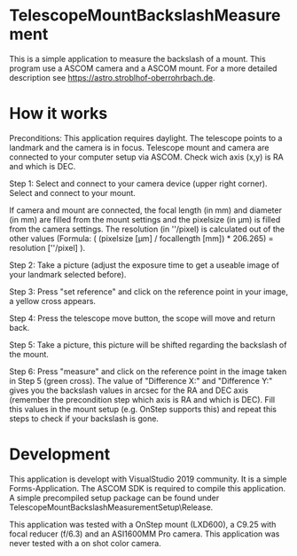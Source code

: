 # TelescopeMountBackslashMeasurement
This is a simple application to measure the backslash of a mount. This program use a ASCOM camera and a ASCOM mount. 
For a more detailed description see https://astro.stroblhof-oberrohrbach.de.

# How it works

Preconditions: This application requires daylight. 
The telescope points to a landmark and the camera is in focus.
Telescope mount and camera are connected to your computer setup via ASCOM.
Check wich axis (x,y) is RA and which is DEC. 

Step 1:
Select and connect to your camera device (upper right corner).
Select and connect to your mount.

If camera and mount are connected, the focal length (in mm) and diameter (in mm) are filled from the mount settings 
and the pixelsize (in µm) is filled from the camera settings. The resolution (in ''/pixel) is calculated out of the 
other values (Formula: ( (pixelsize [µm] / focallength [mm]) * 206.265) = resolution [''/pixel] ).

Step 2:
Take a picture (adjust the exposure time to get a useable image of your landmark selected before).

Step 3:
Press "set reference" and click on the reference point in your image, a yellow cross appears.

Step 4: 
Press the telescope move button, the scope will move and return back.

Step 5:
Take a picture, this picture will be shifted regarding the backslash of the mount.

Step 6:
Press "measure" and click on the reference point in the image taken in Step 5 (green cross). 
The value of "Difference X:" and "Difference Y:" gives you the backslash values in arcsec for the RA and
DEC axis (remember the precondition step which axis is RA and which is DEC). Fill this values in the
mount setup (e.g. OnStep supports this) and repeat this steps to check if your backslash is gone.


# Development

This application is developt with VisualStudio 2019 community. It is a simple Forms-Application. 
The ASCOM SDK is required to compile this application. A simple precompiled setup package can be found under 
TelescopeMountBackslashMeasurementSetup\Release.

This application was tested with a OnStep mount (LXD600), a C9.25 with focal reducer (f/6.3) and an ASI1600MM Pro
camera. This application was never tested with a on shot color camera. 


